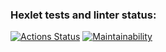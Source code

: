 ### Hexlet tests and linter status:
[![Actions Status](https://github.com/alexander-lozovsky/python-project-lvl1/workflows/hexlet-check/badge.svg)](https://github.com/alexander-lozovsky/python-project-lvl1/actions)
[![Maintainability](https://api.codeclimate.com/v1/badges/aa37b41ac4beef7ee69a/maintainability)](https://codeclimate.com/github/alexander-lozovsky/python-project-lvl1/maintainability)